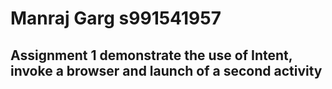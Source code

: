 # Manraj Garg s991541957
## Assignment 1 demonstrate the use of Intent, invoke a browser and launch of a second activity